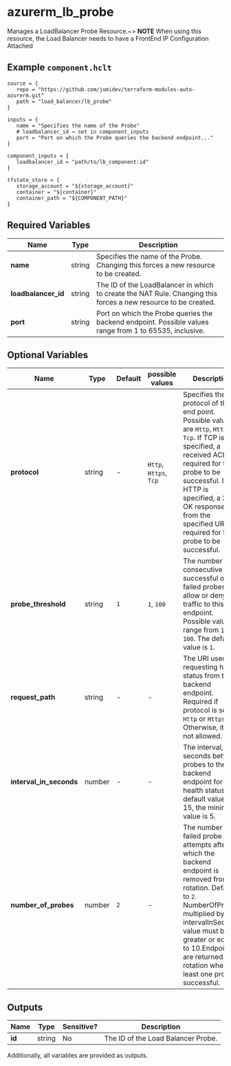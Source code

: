 # azurerm_lb_probe

Manages a LoadBalancer Probe Resource.~> **NOTE** When using this resource, the Load Balancer needs to have a FrontEnd IP Configuration Attached

## Example `component.hclt`

```hcl
source = {
   repo = "https://github.com/jumidev/terraform-modules-auto-azurerm.git"   
   path = "load_balancer/lb_probe"   
}

inputs = {
   name = "Specifies the name of the Probe"   
   # loadbalancer_id → set in component_inputs
   port = "Port on which the Probe queries the backend endpoint..."   
}

component_inputs = {
   loadbalancer_id = "path/to/lb_component:id"   
}

tfstate_store = {
   storage_account = "${storage_account}"   
   container = "${container}"   
   container_path = "${COMPONENT_PATH}"   
}

```

## Required Variables

| Name | Type |  Description |
| ---- | --------- |  ----------- |
| **name** | string |  Specifies the name of the Probe. Changing this forces a new resource to be created. | 
| **loadbalancer_id** | string |  The ID of the LoadBalancer in which to create the NAT Rule. Changing this forces a new resource to be created. | 
| **port** | string |  Port on which the Probe queries the backend endpoint. Possible values range from 1 to 65535, inclusive. | 

## Optional Variables

| Name | Type |  Default  |  possible values |  Description |
| ---- | --------- |  ----------- | ----------- | ----------- |
| **protocol** | string |  -  |  `Http`, `Https`, `Tcp`  |  Specifies the protocol of the end point. Possible values are `Http`, `Https` or `Tcp`. If TCP is specified, a received ACK is required for the probe to be successful. If HTTP is specified, a 200 OK response from the specified URI is required for the probe to be successful. | 
| **probe_threshold** | string |  `1`  |  `1`, `100`  |  The number of consecutive successful or failed probes that allow or deny traffic to this endpoint. Possible values range from `1` to `100`. The default value is `1`. | 
| **request_path** | string |  -  |  -  |  The URI used for requesting health status from the backend endpoint. Required if protocol is set to `Http` or `Https`. Otherwise, it is not allowed. | 
| **interval_in_seconds** | number |  -  |  -  |  The interval, in seconds between probes to the backend endpoint for health status. The default value is 15, the minimum value is 5. | 
| **number_of_probes** | number |  `2`  |  -  |  The number of failed probe attempts after which the backend endpoint is removed from rotation. Default to `2`. NumberOfProbes multiplied by intervalInSeconds value must be greater or equal to 10.Endpoints are returned to rotation when at least one probe is successful. | 



## Outputs

| Name | Type | Sensitive? | Description |
| ---- | ---- | --------- | --------- |
| **id** | string | No  | The ID of the Load Balancer Probe. | 

Additionally, all variables are provided as outputs.
